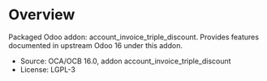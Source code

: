 # Overview

Packaged Odoo addon: account_invoice_triple_discount. Provides features documented in upstream Odoo 16 under this addon.

- Source: OCA/OCB 16.0, addon account_invoice_triple_discount
- License: LGPL-3
